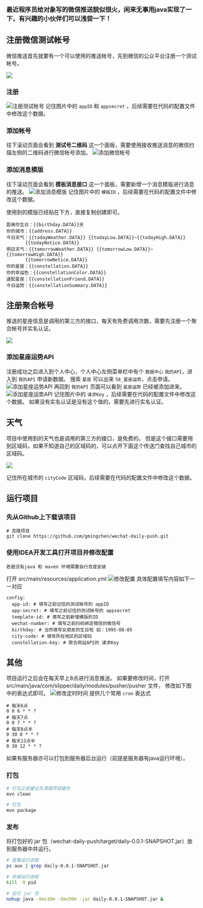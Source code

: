 ### 最近程序员给对象写的微信推送貌似很火，闲来无事用java实现了一下，有兴趣的小伙伴们可以浅尝一下！

## 注册微信测试帐号
微信推送首先就要有一个可以使用的推送帐号，先到微信的公众平台注册一个测试帐号。

<a href="https://mp.weixin.qq.com/debug/cgi-bin/sandbox?t=sandbox/login">
    <img src="https://img.shields.io/badge/传送门-brightgreen.svg" />
</a>

### 注册
![注册测试帐号](./course/1.jpg)
记住图片中的 `appID` 和 `appsecret` ，后续需要在代码的配置文件中修改这个数据。

### 添加帐号
往下滚动页面会看到 __测试号二维码__ 这一个面板，需要使用接收推送消息的微信扫描左侧的二维码进行微信帐号添加。
![添加微信帐号](./course/2.jpg)

### 添加消息模版
往下滚动页面会看到 __模板消息接口__ 这一个面板，需要新增一个消息模版进行消息的推送。
![添加消息模版](./course/3.jpg)
记住图片中的 `模板ID` ，后续需要在代码的配置文件中修改这个数据。

使用到的模版已经贴在下方，直接复制创建即可。
```aidl
距离你生日：{{birthday.DATA}}天
你的城市：{{address.DATA}}
今日天气：{{todayWeather.DATA}} {{todayLow.DATA}}~{{todayHigh.DATA}}
       {{todayNotice.DATA}}
明日天气：{{tomorrowWeather.DATA}} {{tomorrowLow.DATA}}~{{tomorrowHigh.DATA}}
       {{tomorrowNotice.DATA}}
你的星座：{{constellation.DATA}}
你的幸运色：{{constellationColor.DATA}}
速配星座：{{constellationFriend.DATA}}
今日运势：{{constellationSummary.DATA}}
```

## 注册聚合帐号
推送的星座信息是调用的第三方的接口，每天有免费调用次数，需要先注册一个聚合帐号并实名认证。

<a href="https://www.juhe.cn/">
    <img src="https://img.shields.io/badge/传送门-brightgreen.svg" />
</a>

### 添加星座运势API
注册成功之后进入到个人中心，个人中心左侧菜单栏中有个 `数据中心` `我的API`，进入到 `我的API` 申请新数据。
搜索 `星座` 可以出来 `58_星座运势`，点击申请。
![添加星座运势API](./course/4.jpg)
再回到 `我的API` 页面可以看到 `星座运势` 已经被添加进来。
![添加星座运势API](./course/5.jpg)
记住图片中的 `请求Key` ，后续需要在代码的配置文件中修改这个数据。
如果没有实名认证是没有这个值的，需要先进行实名认证。

## 天气
项目中使用到的天气也是调用的第三方的接口，是免费的。
但是这个接口需要用到区域码，如果不知道自己的区域码的，可以点开下面这个传送门查找自己城市的区域码。

<a href="https://yiyingcanfeng.github.io/data/2019-03-13-cn_weather_citylist.json">
    <img src="https://img.shields.io/badge/传送门-brightgreen.svg" />
</a>

记住所在城市的 `cityCode` 区域码，后续需要在代码的配置文件中修改这个数据。

## 运行项目
### 先从Github上下载该项目
```shell
# 克隆项目
git clone https://github.com/gmingchen/wechat-daily-push.git
```
### 使用IDEA开发工具打开项目并修改配置
`若是没有java 和 maven 环境需要自行百度安装`

打开 src/main/resources/application.yml
![修改配置](./course/6.jpg)
具体配置填写内容如下一一对应
```shell
config:
  app-id: # 填写之前记住的测试帐号的 appID
  app-secret: # 填写之前记住的测试帐号的 appsecret
  template-id: # 填写之前新增模版的ID
  wechat-number: # 填写之前扫码绑定微信的微信号
  birthday: # 当然填写女朋友的生日啦 如：1995-08-05
  city-code: # 填写所在地区的区域码
  constellation-key: # 聚合网站API的 请求Key
```

## 其他
项目运行之后会在每天早上8点进行消息推送。
如果要修改时间，打开 src/main/java/com/slipper/daily/modules/pusher/pusher 文件，
修改如下图中的表达式即可。
![修改定时时间](./course/7.jpg)
提供几个常用 `cron` 表达式
```shell
# 每天6点
0 0 6 * * ?
# 每天7点
0 0 7 * * ?
# 每天8点半
0 30 8 * * ?
# 每天12点半
0 30 12 * * ?
```
如果有服务器亦可以打包到服务器后台运行（前提是服务器有java运行环境）。
### 打包
```bash
# 打包之前建议先清理项目缓存
mvn clean

# 打包
mvn package
```

### 发布
将打包好的 jar 包（wechat-daily-push/target/daily-0.0.1-SNAPSHOT.jar）放到服务器中并运行。
```bash
# 查看运行进程
ps aux | grep daily-0.0.1-SNAPSHOT.jar

# 杀掉运行进程
kill -9 pid

# 运行 jar 包
nohup java -Xms10m -Xmx50m -jar daily-0.0.1-SNAPSHOT.jar &
```
